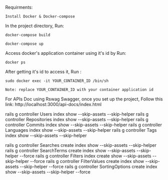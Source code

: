 Requirments:

    Install Docker & Docker-compose

In the project directory, Run:

    docker-compose build

    docker-compose up

Access docker's application container using it's id by Run:

    docker ps

After getting it's id to access it, Run :

    sudo docker exec -it YOUR_CONTAINER_ID /bin/sh

    Note: replace YOUR_CONTAINER_ID with your container application id

For APIs Doc using Rswag Swagger, once you set up the project, Follow this link: http://localhost:3000/api-docs/index.html



rails g controller Users index show --skip-assets --skip-helper
rails g controller Repositories index show --skip-assets --skip-helper
rails g controller Commits index show --skip-assets --skip-helper
rails g controller Languages index show --skip-assets --skip-helper
rails g controller Tags index show --skip-assets --skip-helper

rails g controller Searches create index show --skip-assets --skip-helper
rails g controller SearchTerms create index show --skip-assets --skip-helper --force
rails g controller Filters index create show --skip-assets --skip-helper --force
rails g controller FilterValues create index show --skip-assets --skip-helper --force
rails g controller SortingOptions create index show --skip-assets --skip-helper --force
